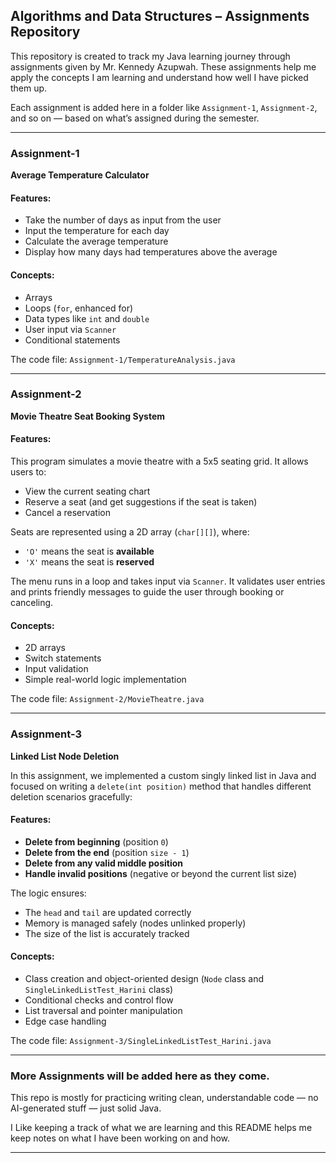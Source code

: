 ## Algorithms and Data Structures – Assignments Repository

This repository is created to track my Java learning journey through assignments given by Mr. Kennedy Azupwah. These assignments help me apply the concepts I am learning and understand how well I have picked them up.

Each assignment is added here in a folder like `Assignment-1`, `Assignment-2`, and so on — based on what’s assigned during the semester.

---

### Assignment-1

**Average Temperature Calculator**

#### Features:
- Take the number of days as input from the user
- Input the temperature for each day
- Calculate the average temperature
- Display how many days had temperatures above the average

#### Concepts:
- Arrays
- Loops (`for`, enhanced for)
- Data types like `int` and `double`
- User input via `Scanner`
- Conditional statements

The code file: `Assignment-1/TemperatureAnalysis.java`

---

### Assignment-2

**Movie Theatre Seat Booking System**

#### Features:
This program simulates a movie theatre with a 5x5 seating grid. It allows users to:
- View the current seating chart
- Reserve a seat (and get suggestions if the seat is taken)
- Cancel a reservation

Seats are represented using a 2D array (`char[][]`), where:
- `'O'` means the seat is **available**
- `'X'` means the seat is **reserved**

The menu runs in a loop and takes input via `Scanner`. It validates user entries and prints friendly messages to guide the user through booking or canceling.

#### Concepts:
- 2D arrays
- Switch statements
- Input validation
- Simple real-world logic implementation

The code file: `Assignment-2/MovieTheatre.java`

---

### Assignment-3  
**Linked List Node Deletion**

In this assignment, we implemented a custom singly linked list in Java and focused on writing a `delete(int position)` method that handles different deletion scenarios gracefully:

#### Features:
- **Delete from beginning** (position `0`)
- **Delete from the end** (position `size - 1`)
- **Delete from any valid middle position**
- **Handle invalid positions** (negative or beyond the current list size)

The logic ensures:
- The `head` and `tail` are updated correctly
- Memory is managed safely (nodes unlinked properly)
- The size of the list is accurately tracked

#### Concepts:
- Class creation and object-oriented design (`Node` class and `SingleLinkedListTest_Harini` class)
- Conditional checks and control flow
- List traversal and pointer manipulation
- Edge case handling

The code file: `Assignment-3/SingleLinkedListTest_Harini.java`  

---

### More Assignments will be added here as they come.

This repo is mostly for practicing writing clean, understandable code — no AI-generated stuff — just solid Java.

I Like keeping a track of what we are learning and this README helps me keep notes on what I have been working on and how. 

---
